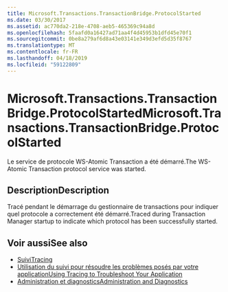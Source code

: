 ```yaml
---
title: Microsoft.Transactions.TransactionBridge.ProtocolStarted
ms.date: 03/30/2017
ms.assetid: ac770da2-218e-4708-aeb5-465369c94a8d
ms.openlocfilehash: 5faafd0a16427ad71aa4f4d45953b1dfd45e70f1
ms.sourcegitcommit: 0be8a279af6d8a43e03141e349d3efd5d35f8767
ms.translationtype: MT
ms.contentlocale: fr-FR
ms.lasthandoff: 04/18/2019
ms.locfileid: "59122809"
---
```

# <a name="microsofttransactionstransactionbridgeprotocolstarted"></a><span data-ttu-id="bb956-102">Microsoft.Transactions.TransactionBridge.ProtocolStarted</span><span class="sxs-lookup"><span data-stu-id="bb956-102">Microsoft.Transactions.TransactionBridge.ProtocolStarted</span></span>
<span data-ttu-id="bb956-103">Le service de protocole WS-Atomic Transaction a été démarré.</span><span class="sxs-lookup"><span data-stu-id="bb956-103">The WS-Atomic Transaction protocol service was started.</span></span>  
  
## <a name="description"></a><span data-ttu-id="bb956-104">Description</span><span class="sxs-lookup"><span data-stu-id="bb956-104">Description</span></span>  
 <span data-ttu-id="bb956-105">Tracé pendant le démarrage du gestionnaire de transactions pour indiquer quel protocole a correctement été démarré.</span><span class="sxs-lookup"><span data-stu-id="bb956-105">Traced during Transaction Manager startup to indicate which protocol has been successfully started.</span></span>  
  
## <a name="see-also"></a><span data-ttu-id="bb956-106">Voir aussi</span><span class="sxs-lookup"><span data-stu-id="bb956-106">See also</span></span>

- [<span data-ttu-id="bb956-107">Suivi</span><span class="sxs-lookup"><span data-stu-id="bb956-107">Tracing</span></span>](../../../../../docs/framework/wcf/diagnostics/tracing/index.md)
- [<span data-ttu-id="bb956-108">Utilisation du suivi pour résoudre les problèmes posés par votre application</span><span class="sxs-lookup"><span data-stu-id="bb956-108">Using Tracing to Troubleshoot Your Application</span></span>](../../../../../docs/framework/wcf/diagnostics/tracing/using-tracing-to-troubleshoot-your-application.md)
- [<span data-ttu-id="bb956-109">Administration et diagnostics</span><span class="sxs-lookup"><span data-stu-id="bb956-109">Administration and Diagnostics</span></span>](../../../../../docs/framework/wcf/diagnostics/index.md)
